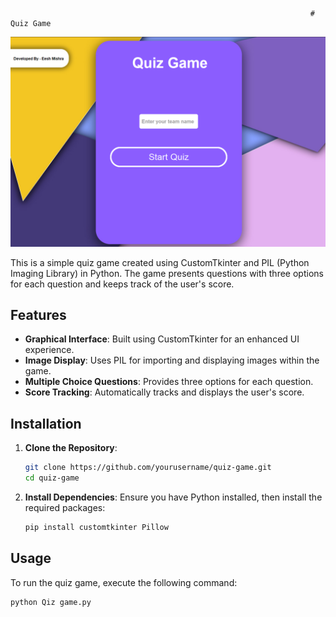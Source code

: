                                                                        # Quiz Game


![Alt text](assets/page_1.png)

This is a simple quiz game created using CustomTkinter and PIL (Python Imaging Library) in Python. The game presents questions with three options for each question and keeps track of the user's score.


## Features

- **Graphical Interface**: Built using CustomTkinter for an enhanced UI experience.
- **Image Display**: Uses PIL for importing and displaying images within the game.
- **Multiple Choice Questions**: Provides three options for each question.
- **Score Tracking**: Automatically tracks and displays the user's score.

## Installation

1. **Clone the Repository**:
    ```bash
    git clone https://github.com/yourusername/quiz-game.git
    cd quiz-game
    ```

2. **Install Dependencies**:
    Ensure you have Python installed, then install the required packages:
    ```bash
    pip install customtkinter Pillow
    ```

## Usage

To run the quiz game, execute the following command:
```bash
python Qiz game.py
